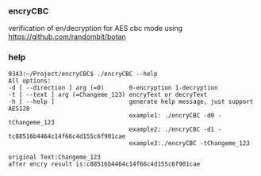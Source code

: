 ### encryCBC
verification of en/decryption for AES cbc mode using https://github.com/randombit/botan 

### help
```
9343:~/Project/encryCBC$ ./encryCBC --help
All options:
-d [ --direction ] arg (=0)       0-encryption 1-decryption
-t [ --text ] arg (=Changeme_123) encryText or decryText
-h [ --help ]                     generate help message, just support AES128
                                  example1: ./encryCBC -d0 -tChangeme_123
                                  example2: ./encryCBC -d1 -tc88516b4464c14f66c4d155c6f901cae
                                  example3:./encryCBC -tChangeme_123

original Text:Changeme_123
after encry result is:c88516b4464c14f66c4d155c6f901cae
```
